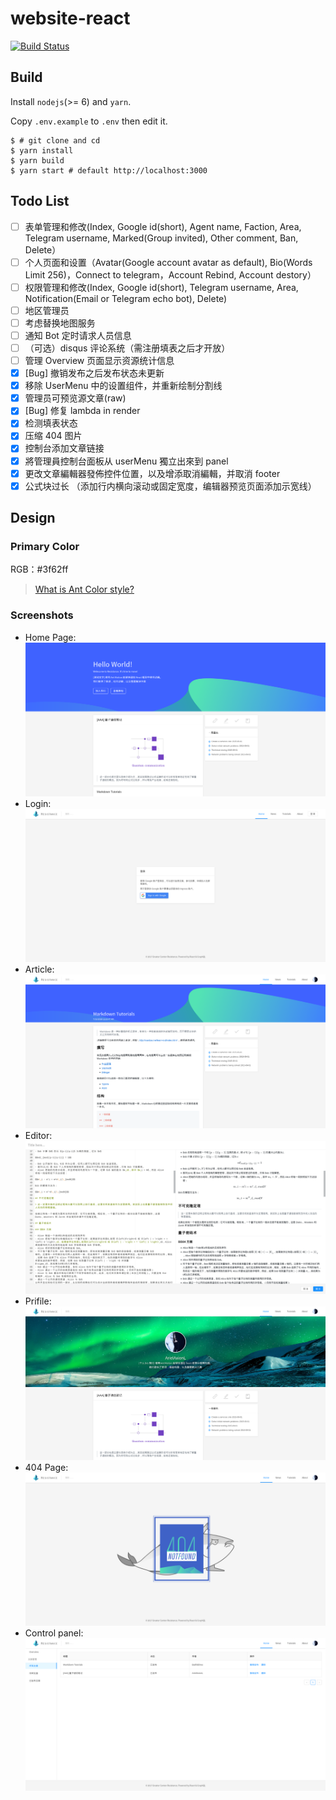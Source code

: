 # website-react

[![Build Status](https://travis-ci.org/ResistanceCN/website-react.svg?branch=master)](https://travis-ci.org/ResistanceCN/website-react)

## Build

Install `nodejs`(>= 6) and `yarn`.

Copy `.env.example` to `.env` then edit it.

```shell
$ # git clone and cd
$ yarn install
$ yarn build
$ yarn start # default http://localhost:3000
```

## Todo List

- [ ] 表单管理和修改(Index, Google id(short), Agent name, Faction, Area, Telegram username, Marked(Group invited), Other comment, Ban, Delete）
- [ ] 个人页面和设置（Avatar(Google account avatar as default), Bio(Words Limit 256)，Connect to telegram，Account Rebind, Account destory）
- [ ] 权限管理和修改(Index, Google id(short), Telegram username, Area, Notification(Email or Telegram echo bot), Delete)
- [ ] 地区管理员
- [ ] 考虑替换地图服务
- [ ] 通知 Bot 定时请求人员信息
- [ ] （可选）disqus 评论系统（需注册填表之后才开放）
- [ ] 管理 Overview 页面显示资源统计信息
- [x] [Bug] 撤销发布之后发布状态未更新
- [x] 移除 UserMenu 中的设置组件，并重新绘制分割线
- [x] 管理员可预览源文章(raw)
- [x] [Bug] 修复 lambda in render
- [x] 检测填表状态
- [x] 压缩 404 图片
- [x] 控制台添加文章链接
- [x] 將管理員控制台面板从 userMenu 獨立出來到 panel
- [x] 更改文章編輯器發佈控件位置，以及增添取消編輯，并取消 footer
- [x] 公式块过长 （添加行内横向滚动或固定宽度，编辑器预览页面添加示宽线）

## Design

### Primary Color

RGB：#3f62ff

> [What is Ant Color style?](https://github.com/ant-design/ant-design/blob/734beb84ffc3f0469fbae1566aa8450f966cb261/components/style/color/colorPalette.less)

### Screenshots

- Home Page:
  ![img](design/screenshots/home.png)
- Login:
  ![img](design/screenshots/login.png)
- Article:
  ![img](design/screenshots/article.png)
- Editor:
  ![img](design/screenshots/editor.png)
- Prifile:
  ![img](design/screenshots/profile.png)
- 404 Page:
  ![img](design/screenshots/404.png)
- Control panel:
  ![img](design/screenshots/admin.png)
